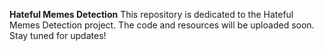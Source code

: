 **Hateful Memes Detection**
This repository is dedicated to the Hateful Memes Detection project. The code and resources will be uploaded soon. Stay tuned for updates!

